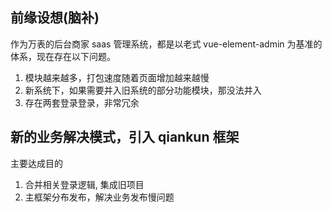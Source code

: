 ## 前缘设想(脑补)

作为万表的后台商家 saas 管理系统，都是以老式 vue-element-admin 为基准的体系，现在存在以下问题。

1. 模块越来越多，打包速度随着页面增加越来越慢
2. 新系统下，如果需要并入旧系统的部分功能模块，那没法并入
3. 存在两套登录登录，非常冗余

## 新的业务解决模式，引入 qiankun 框架

主要达成目的

1. 合并相关登录逻辑, 集成旧项目
2. 主框架分布发布，解决业务发布慢问题
